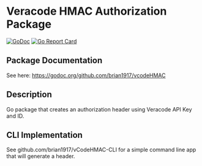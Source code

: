 # Veracode HMAC Authorization Package
[![GoDoc](https://godoc.org/github.com/brian1917/vcodeHMAC?status.svg)](https://godoc.org/github.com/brian1917/vcodeHMAC)
[![Go Report Card](https://goreportcard.com/badge/github.com/brian1917/vcodeHMAC)](https://goreportcard.com/report/github.com/brian1917/vcodeHMAC)

## Package Documentation
See here: https://godoc.org/github.com/brian1917/vcodeHMAC

## Description
Go package that creates an authorization header using Veracode API Key and ID.

## CLI Implementation
See github.com/brian1917/vCodeHMAC-CLI for a simple command line app that will generate
a header.

